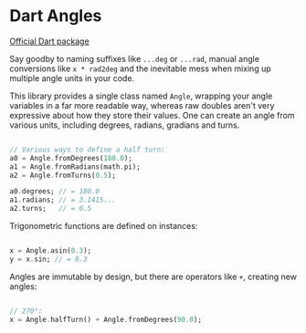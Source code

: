 # Dart Angles

[Official Dart package](https://pub.dartlang.org/packages/angles)

Say goodby to naming suffixes like `...deg` or `...rad`, manual angle conversions like `x * rad2deg` and the inevitable mess when mixing up multiple angle units in your code.

This library provides a single class named `Angle`, wrapping your angle variables in a far more readable way, whereas raw doubles aren't very expressive about how they store their values. One can create an angle from various units, including degrees, radians, gradians and turns.

```dart

// Various ways to define a half turn:
a0 = Angle.fromDegrees(180.0);
a1 = Angle.fromRadians(math.pi);
a2 = Angle.fromTurns(0.5);

a0.degrees; // = 180.0
a1.radians; // = 3.1415...
a2.turns;   // = 0.5

```

Trigonometric functions are defined on instances:

```dart

x = Angle.asin(0.3);
y = x.sin; // = 0.3

```

Angles are immutable by design, but there are operators like `+`, creating new angles:

```dart

// 270°:
x = Angle.halfTurn() + Angle.fromDegrees(90.0);

```
